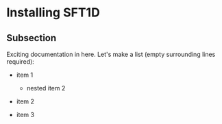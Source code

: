 # Installing SFT1D

## Subsection

Exciting documentation in here.
Let's make a list (empty surrounding lines required):

- item 1

  - nested item 2

- item 2
- item 3
